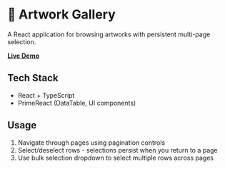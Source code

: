 # 🎨 Artwork Gallery

A React application for browsing artworks with persistent multi-page selection.

**[ Live Demo](https://growmeorganicreact-assignment.netlify.app/)**

## Tech Stack

- React + TypeScript
- PrimeReact (DataTable, UI components)

## Usage

1. Navigate through pages using pagination controls
2. Select/deselect rows - selections persist when you return to a page
3. Use bulk selection dropdown to select multiple rows across pages
